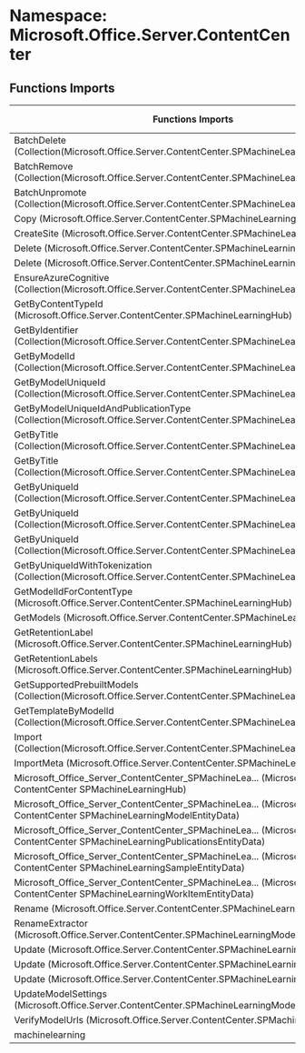 # Namespace: Microsoft.Office.Server.ContentCenter

## Functions Imports

Functions Imports | SPO | SP 2019 | SP 2016 | SP 2013
----------|:---:|:-------:|:-------:|:-------:
BatchDelete (Collection(Microsoft.Office.Server.ContentCenter.SPMachineLearningPublication)) | ✅ | ❌ | ❌ | ❌
BatchRemove (Collection(Microsoft.Office.Server.ContentCenter.SPMachineLearningPublication)) | ✅ | ❌ | ❌ | ❌
BatchUnpromote (Collection(Microsoft.Office.Server.ContentCenter.SPMachineLearningPublication)) | ✅ | ❌ | ❌ | ❌
Copy (Microsoft.Office.Server.ContentCenter.SPMachineLearningModel) | ✅ | ❌ | ❌ | ❌
CreateSite (Microsoft.Office.Server.ContentCenter.SPMachineLearningHub) | ✅ | ❌ | ❌ | ❌
Delete (Microsoft.Office.Server.ContentCenter.SPMachineLearningModel) | ✅ | ❌ | ❌ | ❌
Delete (Microsoft.Office.Server.ContentCenter.SPMachineLearningPublication) | ✅ | ❌ | ❌ | ❌
EnsureAzureCognitive (Collection(Microsoft.Office.Server.ContentCenter.SPMachineLearningModel)) | ✅ | ❌ | ❌ | ❌
GetByContentTypeId (Microsoft.Office.Server.ContentCenter.SPMachineLearningHub) | ✅ | ❌ | ❌ | ❌
GetByIdentifier (Collection(Microsoft.Office.Server.ContentCenter.SPMachineLearningWorkItem)) | ✅ | ❌ | ❌ | ❌
GetByModelId (Collection(Microsoft.Office.Server.ContentCenter.SPMachineLearningSample)) | ✅ | ❌ | ❌ | ❌
GetByModelUniqueId (Collection(Microsoft.Office.Server.ContentCenter.SPMachineLearningPublication)) | ✅ | ❌ | ❌ | ❌
GetByModelUniqueIdAndPublicationType (Collection(Microsoft.Office.Server.ContentCenter.SPMachineLearningPublication)) | ✅ | ❌ | ❌ | ❌
GetByTitle (Collection(Microsoft.Office.Server.ContentCenter.SPMachineLearningModel)) | ✅ | ❌ | ❌ | ❌
GetByTitle (Collection(Microsoft.Office.Server.ContentCenter.SPMachineLearningSample)) | ✅ | ❌ | ❌ | ❌
GetByUniqueId (Collection(Microsoft.Office.Server.ContentCenter.SPMachineLearningModel)) | ✅ | ❌ | ❌ | ❌
GetByUniqueId (Collection(Microsoft.Office.Server.ContentCenter.SPMachineLearningPublication)) | ✅ | ❌ | ❌ | ❌
GetByUniqueId (Collection(Microsoft.Office.Server.ContentCenter.SPMachineLearningSample)) | ✅ | ❌ | ❌ | ❌
GetByUniqueIdWithTokenization (Collection(Microsoft.Office.Server.ContentCenter.SPMachineLearningSample)) | ✅ | ❌ | ❌ | ❌
GetModelIdForContentType (Microsoft.Office.Server.ContentCenter.SPMachineLearningHub) | ✅ | ❌ | ❌ | ❌
GetModels (Microsoft.Office.Server.ContentCenter.SPMachineLearningHub) | ✅ | ❌ | ❌ | ❌
GetRetentionLabel (Microsoft.Office.Server.ContentCenter.SPMachineLearningHub) | ✅ | ❌ | ❌ | ❌
GetRetentionLabels (Microsoft.Office.Server.ContentCenter.SPMachineLearningHub) | ✅ | ❌ | ❌ | ❌
GetSupportedPrebuiltModels (Collection(Microsoft.Office.Server.ContentCenter.SPMachineLearningModel)) | ✅ | ❌ | ❌ | ❌
GetTemplateByModelId (Collection(Microsoft.Office.Server.ContentCenter.SPMachineLearningSample)) | ✅ | ❌ | ❌ | ❌
Import (Collection(Microsoft.Office.Server.ContentCenter.SPMachineLearningModel)) | ✅ | ❌ | ❌ | ❌
ImportMeta (Microsoft.Office.Server.ContentCenter.SPMachineLearningModel) | ✅ | ❌ | ❌ | ❌
<span title="Microsoft_Office_Server_ContentCenter_SPMachineLearningHub">Microsoft_Office_Server_ContentCenter_SPMachineLea...</span> (Microsoft Office Server ContentCenter SPMachineLearningHub) | ✅ | ❌ | ❌ | ❌
<span title="Microsoft_Office_Server_ContentCenter_SPMachineLearningModelEntityData">Microsoft_Office_Server_ContentCenter_SPMachineLea...</span> (Microsoft Office Server ContentCenter SPMachineLearningModelEntityData) | ✅ | ❌ | ❌ | ❌
<span title="Microsoft_Office_Server_ContentCenter_SPMachineLearningPublicationsEntityData">Microsoft_Office_Server_ContentCenter_SPMachineLea...</span> (Microsoft Office Server ContentCenter SPMachineLearningPublicationsEntityData) | ✅ | ❌ | ❌ | ❌
<span title="Microsoft_Office_Server_ContentCenter_SPMachineLearningSampleEntityData">Microsoft_Office_Server_ContentCenter_SPMachineLea...</span> (Microsoft Office Server ContentCenter SPMachineLearningSampleEntityData) | ✅ | ❌ | ❌ | ❌
<span title="Microsoft_Office_Server_ContentCenter_SPMachineLearningWorkItemEntityData">Microsoft_Office_Server_ContentCenter_SPMachineLea...</span> (Microsoft Office Server ContentCenter SPMachineLearningWorkItemEntityData) | ✅ | ❌ | ❌ | ❌
Rename (Microsoft.Office.Server.ContentCenter.SPMachineLearningModel) | ✅ | ❌ | ❌ | ❌
RenameExtractor (Microsoft.Office.Server.ContentCenter.SPMachineLearningModel) | ✅ | ❌ | ❌ | ❌
Update (Microsoft.Office.Server.ContentCenter.SPMachineLearningModel) | ✅ | ❌ | ❌ | ❌
Update (Microsoft.Office.Server.ContentCenter.SPMachineLearningPublication) | ✅ | ❌ | ❌ | ❌
Update (Microsoft.Office.Server.ContentCenter.SPMachineLearningSample) | ✅ | ❌ | ❌ | ❌
UpdateModelSettings (Microsoft.Office.Server.ContentCenter.SPMachineLearningModel) | ✅ | ❌ | ❌ | ❌
VerifyModelUrls (Microsoft.Office.Server.ContentCenter.SPMachineLearningHub) | ✅ | ❌ | ❌ | ❌
machinelearning | ✅ | ❌ | ❌ | ❌